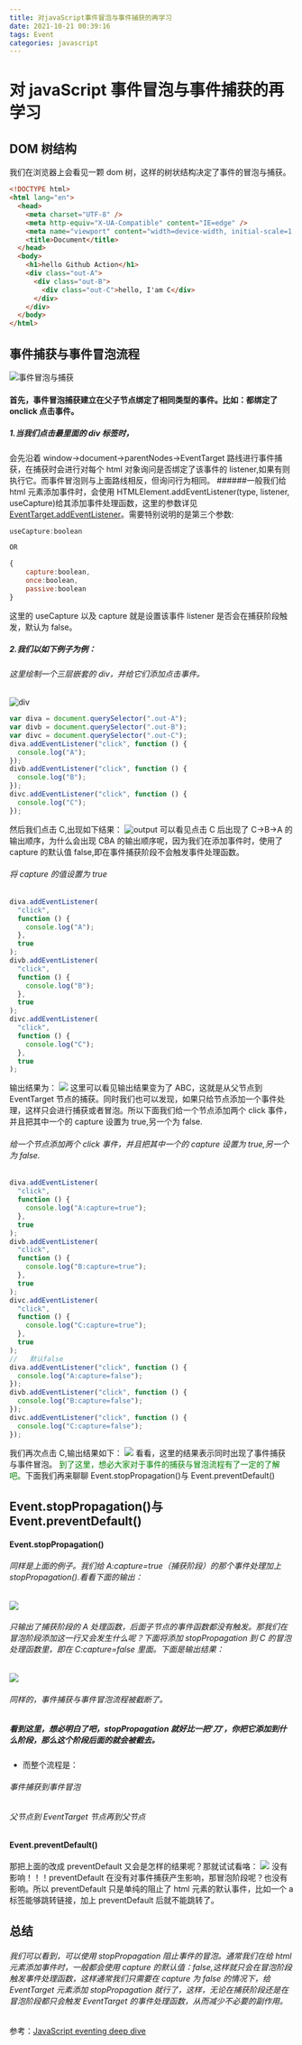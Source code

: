 ```yaml
---
title: 对javaScript事件冒泡与事件捕获的再学习
date: 2021-10-21 00:39:16
tags: Event
categories: javascript
---
```


# 对 javaScript 事件冒泡与事件捕获的再学习

## DOM 树结构

我们在浏览器上会看见一颗 dom 树，这样的树状结构决定了事件的冒泡与捕获。

```html
<!DOCTYPE html>
<html lang="en">
  <head>
    <meta charset="UTF-8" />
    <meta http-equiv="X-UA-Compatible" content="IE=edge" />
    <meta name="viewport" content="width=device-width, initial-scale=1.0" />
    <title>Document</title>
  </head>
  <body>
    <h1>hello Github Action</h1>
    <div class="out-A">
      <div class="out-B">
        <div class="out-C">hello, I'am C</div>
      </div>
    </div>
  </body>
</html>
```

<!--more-->

## 事件捕获与事件冒泡流程

![事件冒泡与捕获](https://gitee.com/gitme-H/images-bed/raw/master/img/bubbling-capturing.png)

#### 首先，事件冒泡捕获建立在父子节点绑定了相同类型的事件。比如：都绑定了 onclick 点击事件。

##### 1.当我们点击最里面的 div 标签时，

会先沿着 window->document->parentNodes->EventTarget 路线进行事件捕获，在捕获时会进行对每个 html 对象询问是否绑定了该事件的 listener,如果有则执行它。而事件冒泡则与上面路线相反，但询问行为相同。 ######一般我们给 html 元素添加事件时，会使用 HTMLElement.addEventListener(type, listener, useCapture)给其添加事件处理函数，这里的参数详见[EventTarget.addEventListener](https://developer.mozilla.org/zh-CN/docs/Web/API/EventTarget/addEventListener)。需要特别说明的是第三个参数:

```JavaScript
useCapture:boolean

OR

{
	capture:boolean,
	once:boolean,
	passive:boolean
}
```

这里的 useCapture 以及 capture 就是设置该事件 listener 是否会在捕获阶段触发，默认为 false。

##### 2.我们以如下例子为例：

###### 这里绘制一个三层嵌套的 div，并给它们添加点击事件。

![div](https://gitee.com/gitme-H/images-bed/raw/master/img/div.png)

```javascript
var diva = document.querySelector(".out-A");
var divb = document.querySelector(".out-B");
var divc = document.querySelector(".out-C");
diva.addEventListener("click", function () {
  console.log("A");
});
divb.addEventListener("click", function () {
  console.log("B");
});
divc.addEventListener("click", function () {
  console.log("C");
});
```

然后我们点击 C,出现如下结果：
![output](https://gitee.com/gitme-H/images-bed/raw/master/img/output.png)
可以看见点击 C 后出现了 C->B->A 的输出顺序，为什么会出现 CBA 的输出顺序呢，因为我们在添加事件时，使用了 capture 的默认值 false,即在事件捕获阶段不会触发事件处理函数。

###### 将 capture 的值设置为 true

```javascript
diva.addEventListener(
  "click",
  function () {
    console.log("A");
  },
  true
);
divb.addEventListener(
  "click",
  function () {
    console.log("B");
  },
  true
);
divc.addEventListener(
  "click",
  function () {
    console.log("C");
  },
  true
);
```

输出结果为：
![](https://gitee.com/gitme-H/images-bed/raw/master/img/202110202333.png)
这里可以看见输出结果变为了 ABC，这就是从父节点到 EventTarget 节点的捕获。同时我们也可以发现，如果只给节点添加一个事件处理，这样只会进行捕获或者冒泡。所以下面我们给一个节点添加两个 click 事件，并且把其中一个的 capture 设置为 true,另一个为 false.

###### 给一个节点添加两个 click 事件，并且把其中一个的 capture 设置为 true,另一个为 false.

```javascript
diva.addEventListener(
  "click",
  function () {
    console.log("A:capture=true");
  },
  true
);
divb.addEventListener(
  "click",
  function () {
    console.log("B:capture=true");
  },
  true
);
divc.addEventListener(
  "click",
  function () {
    console.log("C:capture=true");
  },
  true
);
//   默认false
diva.addEventListener("click", function () {
  console.log("A:capture=false");
});
divb.addEventListener("click", function () {
  console.log("B:capture=false");
});
divc.addEventListener("click", function () {
  console.log("C:capture=false");
});
```

我们再次点击 C,输出结果如下：
![](https://gitee.com/gitme-H/images-bed/raw/master/img/202110202341.png)
看看，这里的结果表示同时出现了事件捕获与事件冒泡。
<font color="green">到了这里，想必大家对于事件的捕获与冒泡流程有了一定的了解吧。</font>下面我们再来聊聊 Event.stopPropagation()与 Event.preventDefault()

## Event.stopPropagation()与 Event.preventDefault()

#### Event.stopPropagation()

###### 同样是上面的例子。我们给 A:capture=true（捕获阶段）的那个事件处理加上 stopPropagation().看看下面的输出：

![](https://gitee.com/gitme-H/images-bed/raw/master/img/202110202353.png)

###### 只输出了捕获阶段的 A 处理函数，后面子节点的事件函数都没有触发。那我们在冒泡阶段添加这一行又会发生什么呢？下面将添加 stopPropagation 到 C 的冒泡处理函数里，即在 C:capture=false 里面。下面是输出结果：

![](https://gitee.com/gitme-H/images-bed/raw/master/img/202110210005.png)

###### 同样的，事件捕获与事件冒泡流程被截断了。

##### 看到这里，想必明白了吧，stopPropagation 就好比一把‘刀’，你把它添加到什么阶段，那么这个阶段后面的就会被截去。

- 而整个流程是：

###### 事件捕获到事件冒泡

###### 父节点到 EventTarget 节点再到父节点

#### Event.preventDefault()

那把上面的改成 preventDefault 又会是怎样的结果呢？那就试试看咯：
![](https://gitee.com/gitme-H/images-bed/raw/master/img/202110202356.png)
没有影响！！！preventDefault 在没有对事件捕获产生影响，那冒泡阶段呢？也没有影响。所以 preventDefault 只是单纯的阻止了 html 元素的默认事件，比如一个 a 标签能够跳转链接，加上 preventDefault 后就不能跳转了。

## 总结

###### 我们可以看到，可以使用 stopPropagation 阻止事件的冒泡。通常我们在给 html 元素添加事件时，一般都会使用 capture 的默认值：false,这样就只会在冒泡阶段触发事件处理函数，这样通常我们只需要在 capture 为 false 的情况下，给 EventTarget 元素添加 stopPropagation 就行了，这样，无论在捕获阶段还是在冒泡阶段都只会触发 EventTarget 的事件处理函数，从而减少不必要的副作用。

参考：[JavaScript eventing deep dive](https://web.dev/eventing-deepdive/)
